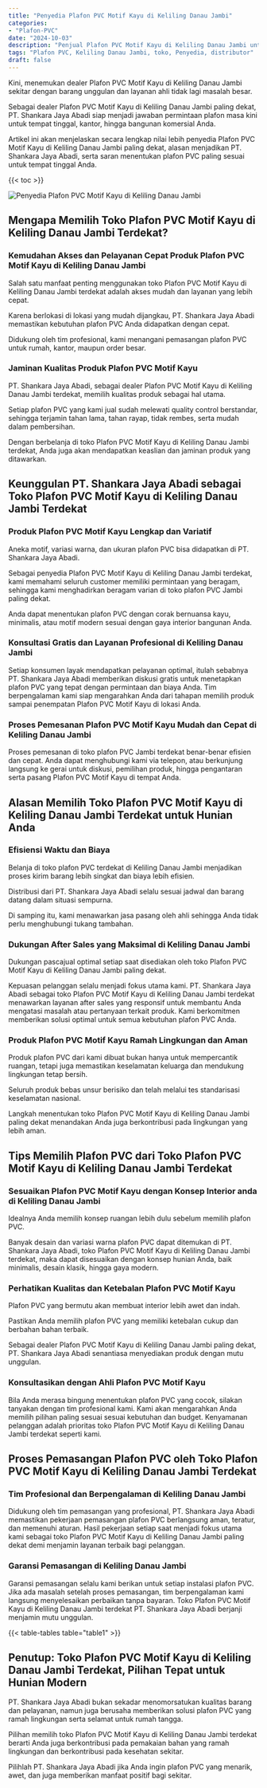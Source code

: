 ```yaml
---
title: "Penyedia Plafon PVC Motif Kayu di Keliling Danau Jambi"
categories: 
- "Plafon-PVC"
date: "2024-10-03"
description: "Penjual Plafon PVC Motif Kayu di Keliling Danau Jambi untuk tempat tinggal, perkantoran, dan gerai. Material terbaik, pilihan motif, variasi warna elegan, beserta layanan pemasangan oleh teknisi berpengalaman dan jaminan resmi!|Servis penjualan Plafon PVC Motif Kayu di Keliling Danau Jambi bagi kebutuhan hunian, kantor, atau ritel, dengan material berkualitas dan pemasangan oleh tenaga ahli profesional serta kepastian resmi.|Alternatif Plafon PVC Motif Kayu di Keliling Danau Jambi yang terpercaya untuk rumah, office, dan ritel, dengan produk terbaik dan instalasi dikerjakan oleh teknisi berpengalaman dan kepastian resmi.|Penjualan Plafon PVC Motif Kayu di Keliling Danau Jambi untuk rumah, office, dan ritel, beserta plafon unggulan dan instalasi ditangani oleh tenaga ahli berpengalaman, disertai dengan jaminan resmi.}"
tags: "Plafon PVC, Keliling Danau Jambi, toko, Penyedia, distributor"
draft: false
---
```


Kini, menemukan dealer Plafon PVC Motif Kayu di Keliling Danau Jambi sekitar dengan barang unggulan dan layanan ahli tidak lagi masalah besar.

Sebagai dealer Plafon PVC Motif Kayu di Keliling Danau Jambi paling dekat, PT. Shankara Jaya Abadi siap menjadi jawaban permintaan plafon masa kini untuk tempat tinggal, kantor, hingga bangunan komersial Anda.

Artikel ini akan menjelaskan secara lengkap nilai lebih penyedia Plafon PVC Motif Kayu di Keliling Danau Jambi paling dekat, alasan menjadikan PT. Shankara Jaya Abadi, serta saran menentukan plafon PVC paling sesuai untuk tempat tinggal Anda.

{{< toc >}}

![Penyedia Plafon PVC Motif Kayu di Keliling Danau Jambi](/images/Plafon-PVC/Penyedia-Plafon-PVC-Motif-Kayu-di-Keliling-Danau-Jambi.png)


## Mengapa Memilih Toko Plafon PVC Motif Kayu di Keliling Danau Jambi Terdekat?

### Kemudahan Akses dan Pelayanan Cepat Produk Plafon PVC Motif Kayu di Keliling Danau Jambi

Salah satu manfaat penting menggunakan toko Plafon PVC Motif Kayu di Keliling Danau Jambi terdekat adalah akses mudah dan layanan yang lebih cepat.

Karena berlokasi di lokasi yang mudah dijangkau, PT. Shankara Jaya Abadi memastikan kebutuhan plafon PVC Anda didapatkan dengan cepat.

Didukung oleh tim profesional, kami menangani pemasangan plafon PVC untuk rumah, kantor, maupun order besar.

### Jaminan Kualitas Produk Plafon PVC Motif Kayu

PT. Shankara Jaya Abadi, sebagai dealer Plafon PVC Motif Kayu di Keliling Danau Jambi terdekat, memilih kualitas produk sebagai hal utama.

Setiap plafon PVC yang kami jual sudah melewati quality control berstandar, sehingga terjamin tahan lama, tahan rayap, tidak rembes, serta mudah dalam pembersihan.

Dengan berbelanja di toko Plafon PVC Motif Kayu di Keliling Danau Jambi terdekat, Anda juga akan mendapatkan keaslian dan jaminan produk yang ditawarkan.

## Keunggulan PT. Shankara Jaya Abadi sebagai Toko Plafon PVC Motif Kayu di Keliling Danau Jambi Terdekat

### Produk Plafon PVC Motif Kayu Lengkap dan Variatif

Aneka motif, variasi warna, dan ukuran plafon PVC bisa didapatkan di PT. Shankara Jaya Abadi.

Sebagai penyedia Plafon PVC Motif Kayu di Keliling Danau Jambi terdekat, kami memahami seluruh customer memiliki permintaan yang beragam, sehingga kami menghadirkan beragam varian di toko plafon PVC Jambi paling dekat.

Anda dapat menentukan plafon PVC dengan corak bernuansa kayu, minimalis, atau motif modern sesuai dengan gaya interior bangunan Anda.

### Konsultasi Gratis dan Layanan Profesional di Keliling Danau Jambi

Setiap konsumen layak mendapatkan pelayanan optimal, itulah sebabnya PT. Shankara Jaya Abadi memberikan diskusi gratis untuk menetapkan plafon PVC yang tepat dengan permintaan dan biaya Anda. Tim berpengalaman kami siap mengarahkan Anda dari tahapan memilih produk sampai penempatan Plafon PVC Motif Kayu di lokasi Anda.

### Proses Pemesanan Plafon PVC Motif Kayu Mudah dan Cepat di Keliling Danau Jambi

Proses pemesanan di toko plafon PVC Jambi terdekat benar-benar efisien dan cepat. Anda dapat menghubungi kami via telepon, atau berkunjung langsung ke gerai untuk diskusi, pemilihan produk, hingga pengantaran serta pasang Plafon PVC Motif Kayu di tempat Anda.

## Alasan Memilih Toko Plafon PVC Motif Kayu di Keliling Danau Jambi Terdekat untuk Hunian Anda

### Efisiensi Waktu dan Biaya

Belanja di toko plafon PVC terdekat di Keliling Danau Jambi menjadikan proses kirim barang lebih singkat dan biaya lebih efisien.

Distribusi dari PT. Shankara Jaya Abadi selalu sesuai jadwal dan barang datang dalam situasi sempurna.

Di samping itu, kami menawarkan jasa pasang oleh ahli sehingga Anda tidak perlu menghubungi tukang tambahan.

### Dukungan After Sales yang Maksimal di Keliling Danau Jambi

Dukungan pascajual optimal setiap saat disediakan oleh toko Plafon PVC Motif Kayu di Keliling Danau Jambi paling dekat.

Kepuasan pelanggan selalu menjadi fokus utama kami. PT. Shankara Jaya Abadi sebagai toko Plafon PVC Motif Kayu di Keliling Danau Jambi terdekat menawarkan layanan after sales yang responsif untuk membantu Anda mengatasi masalah atau pertanyaan terkait produk. Kami berkomitmen memberikan solusi optimal untuk semua kebutuhan plafon PVC Anda.

### Produk Plafon PVC Motif Kayu Ramah Lingkungan dan Aman

Produk plafon PVC dari kami dibuat bukan hanya untuk mempercantik ruangan, tetapi juga memastikan keselamatan keluarga dan mendukung lingkungan tetap bersih.

Seluruh produk bebas unsur berisiko dan telah melalui tes standarisasi keselamatan nasional.

Langkah menentukan toko Plafon PVC Motif Kayu di Keliling Danau Jambi paling dekat menandakan Anda juga berkontribusi pada lingkungan yang lebih aman.

## Tips Memilih Plafon PVC dari Toko Plafon PVC Motif Kayu di Keliling Danau Jambi Terdekat

### Sesuaikan Plafon PVC Motif Kayu dengan Konsep Interior anda di Keliling Danau Jambi

Idealnya Anda memilih konsep ruangan lebih dulu sebelum memilih plafon PVC.

Banyak desain dan variasi warna plafon PVC dapat ditemukan di PT. Shankara Jaya Abadi, toko Plafon PVC Motif Kayu di Keliling Danau Jambi terdekat, maka dapat disesuaikan dengan konsep hunian Anda, baik minimalis, desain klasik, hingga gaya modern.

### Perhatikan Kualitas dan Ketebalan Plafon PVC Motif Kayu

Plafon PVC yang bermutu akan membuat interior lebih awet dan indah.

Pastikan Anda memilih plafon PVC yang memiliki ketebalan cukup dan berbahan bahan terbaik.

Sebagai dealer Plafon PVC Motif Kayu di Keliling Danau Jambi paling dekat, PT. Shankara Jaya Abadi senantiasa menyediakan produk dengan mutu unggulan.

### Konsultasikan dengan Ahli Plafon PVC Motif Kayu

Bila Anda merasa bingung menentukan plafon PVC yang cocok, silakan tanyakan dengan tim profesional kami. Kami akan mengarahkan Anda memilih pilihan paling sesuai sesuai kebutuhan dan budget. Kenyamanan pelanggan adalah prioritas toko Plafon PVC Motif Kayu di Keliling Danau Jambi terdekat seperti kami.

## Proses Pemasangan Plafon PVC oleh Toko Plafon PVC Motif Kayu di Keliling Danau Jambi Terdekat

### Tim Profesional dan Berpengalaman di Keliling Danau Jambi

Didukung oleh tim pemasangan yang profesional, PT. Shankara Jaya Abadi memastikan pekerjaan pemasangan plafon PVC berlangsung aman, teratur, dan memenuhi aturan. Hasil pekerjaan setiap saat menjadi fokus utama kami sebagai toko Plafon PVC Motif Kayu di Keliling Danau Jambi paling dekat demi menjamin layanan terbaik bagi pelanggan.

### Garansi Pemasangan di Keliling Danau Jambi

Garansi pemasangan selalu kami berikan untuk setiap instalasi plafon PVC. Jika ada masalah setelah proses pemasangan, tim berpengalaman kami langsung menyelesaikan perbaikan tanpa bayaran. Toko Plafon PVC Motif Kayu di Keliling Danau Jambi terdekat PT. Shankara Jaya Abadi berjanji menjamin mutu unggulan.

{{< table-tables table="table1" >}}

## Penutup: Toko Plafon PVC Motif Kayu di Keliling Danau Jambi Terdekat, Pilihan Tepat untuk Hunian Modern

PT. Shankara Jaya Abadi bukan sekadar menomorsatukan kualitas barang dan pelayanan, namun juga berusaha memberikan solusi plafon PVC yang ramah lingkungan serta selamat untuk rumah tangga.

Pilihan memilih toko Plafon PVC Motif Kayu di Keliling Danau Jambi terdekat berarti Anda juga berkontribusi pada pemakaian bahan yang ramah lingkungan dan berkontribusi pada kesehatan sekitar.

Pilihlah PT. Shankara Jaya Abadi jika Anda ingin plafon PVC yang menarik, awet, dan juga memberikan manfaat positif bagi sekitar.